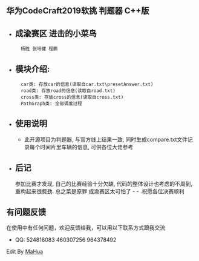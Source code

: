 <body marginheight="0"><h2>华为CodeCraft2019软挑 判题器 C++版</h2>
<ul>
<li><h2>成渝赛区 进击的小菜鸟</h2>
<pre><code>  杨胜 张培健 程鹏</code></pre>
</li>
<li><h2>模块介绍:</h2>
<pre><code>  car类: 存放car的信息(读取自car.txt\presetAnswer.txt)
  road类: 存放road的信息(读取自road.txt)
  cross类: 存放cross的信息(读取自cross.txt)
  PathGraph类: 全部调度过程</code></pre>
</li>
<li><h2>使用说明</h2>
<ul>
<li>此开源项目为判题器, 与官方线上结果一致, 同时生成compare.txt文件记录每个时间片里车辆的信息, 可供各位大佬参考</li>
</ul>
</li>
<li><h2>后记</h2>
  参加比赛才发现, 自己的比赛经验十分欠缺, 代码的整体设计也考虑的不周到, 重构起来很费劲. 总之菜是原罪 成渝赛区太可怕了 - - .祝愿各位决赛顺利      </li>
</ul>
<h2>有问题反馈</h2>
<p>在使用中有任何问题，欢迎反馈给我，可以用以下联系方式跟我交流

</p>
<ul>
<li>QQ: 524816083 460307256 964378492</li>
</ul>
<p>Edit By <a href="http://mahua.jser.me">MaHua</a></p>
</body></html>
